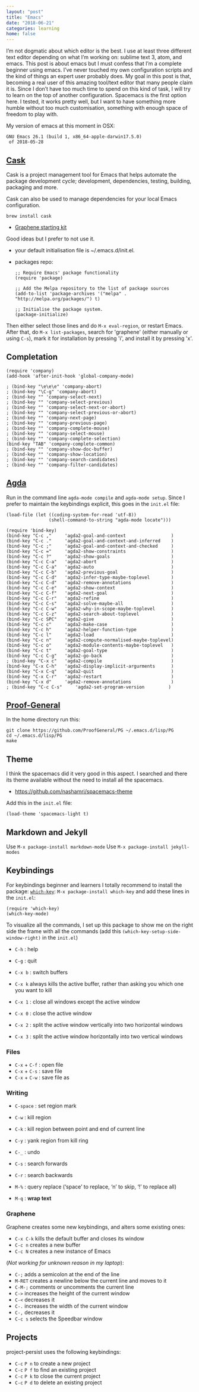 ```yaml
---
layout: "post"
title: "Emacs"
date: "2018-06-21"
categories: learning
home: false
---
```


I’m not dogmatic about which editor is the best. I use at least three different
text editor depending on what I’m working on: sublime text 3, atom, and emacs.
This post is about emacs but I must confess that I’m a complete beginner using
emacs. I’ve never touched my own configuration scripts and the kind of things an
expert user probably does. My goal in this post is that, becoming a real user of
this amazing tool/text editor that many people claim it is. Since I don’t have
too much time to spend on this kind of task, I will try to learn on the top of
another configuration. Spacemacs is the first option here. I tested, it works
pretty well, but I want to have something more humble without too much
customisation, something with enough space of freedom to play with.

My version of emacs at this moment in OSX:

```
GNU Emacs 26.1 (build 1, x86_64-apple-darwin17.5.0)
 of 2018-05-28
```

## [Cask](http://github.com/cask/cask)

Cask is a project management tool for Emacs that helps automate the package
development cycle; development, dependencies, testing, building, packaging and
more.

Cask can also be used to manage dependencies for your local Emacs configuration.

```
brew install cask
```


* [Graphene starting kit](https://github.com/rdallasgray/graphene)

Good ideas but I prefer to not use it.

  - your default initialisation file is ~/.emacs.d/init.el.
  - packages repo:

    ```
    ;; Require Emacs' package functionality
    (require 'package)

    ;; Add the Melpa repository to the list of package sources
    (add-to-list 'package-archives '("melpa" . "http://melpa.org/packages/") t)

    ;; Initialise the package system.
    (package-initialize)
    ```

Then either select those lines and do `M-x eval-region`, or restart Emacs. After
that, do `M-x list-packages`, search for 'graphene' (either manually or using
`C-s`), mark it for installation by pressing 'i', and install it by pressing 'x'.

## Completation

```
(require 'company)
(add-hook 'after-init-hook 'global-company-mode)

; (bind-key "\e\e\e" 'company-abort)
; (bind-key "\C-g" 'company-abort)
; (bind-key "" 'company-select-next)
; (bind-key "" 'company-select-previous)
; (bind-key "" 'company-select-next-or-abort)
; (bind-key "" 'company-select-previous-or-abort)
; (bind-key "" 'company-next-page)
; (bind-key "" 'company-previous-page)
; (bind-key "" 'company-complete-mouse)
; (bind-key "" 'company-select-mouse)
; (bind-key "" 'company-complete-selection)
(bind-key "TAB" 'company-complete-common)
; (bind-key "" 'company-show-doc-buffer)
; (bind-key "" 'company-show-location)
; (bind-key "" 'company-search-candidates)
; (bind-key "" 'company-filter-candidates)
```

## [Agda](http://gitub.com/agda/agda)

Run in the command line `agda-mode compile` and `agda-mode setup`.
Since I prefer to maintain the keybindings explicit, this goes in the `init.el` file:


```
(load-file (let ((coding-system-for-read 'utf-8))
                (shell-command-to-string "agda-mode locate")))

(require 'bind-key)
(bind-key "C-c ,"     'agda2-goal-and-context                 )
(bind-key "C-c ."     'agda2-goal-and-context-and-inferred    )
(bind-key "C-c ;"     'agda2-goal-and-context-and-checked     )
(bind-key "C-c ="     'agda2-show-constraints                 )
(bind-key "C-c ?"     'agda2-show-goals                       )
(bind-key "C-c C-a"   'agda2-abort                            )
(bind-key "C-c C-a"   'agda2-auto                             )
(bind-key "C-c C-b"   'agda2-previous-goal                    )
(bind-key "C-c C-d"   'agda2-infer-type-maybe-toplevel        )
(bind-key "C-c C-d"   'agda2-remove-annotations               )
(bind-key "C-c C-e"   'agda2-show-context                     )
(bind-key "C-c C-f"   'agda2-next-goal                        )
(bind-key "C-c C-r"   'agda2-refine                           )
(bind-key "C-c C-s"   'agda2-solve-maybe-all                  )
(bind-key "C-c C-w"   'agda2-why-in-scope-maybe-toplevel      )
(bind-key "C-c C-z"   'agda2-search-about-toplevel            )
(bind-key "C-c SPC"   'agda2-give                             )
(bind-key "C-c c"     'agda2-make-case                        )
(bind-key "C-c h"     'agda2-helper-function-type             )
(bind-key "C-c l"     'agda2-load                             )
(bind-key "C-c n"     'agda2-compute-normalised-maybe-toplevel)
(bind-key "C-c o"     'agda2-module-contents-maybe-toplevel   )
(bind-key "C-c t"     'agda2-goal-type                        )
(bind-key "C-c C-g"   'agda2-go-back                          )
; (bind-key "C-x c"   'agda2-compile                          )
(bind-key "C-x C-h"   'agda2-display-implicit-argurments      )
(bind-key "C-x C-q"   'agda2-quit                             )
(bind-key "C-x C-r"   'agda2-restart                          )
(bind-key "C-x d"     'agda2-remove-annotations               )
; (bind-key "C-c C-s"     'agda2-set-program-version         )
```

## [Proof-General](https://proofgeneral.github.io/)

In the home directory run this:

```
git clone https://github.com/ProofGeneral/PG ~/.emacs.d/lisp/PG
cd ~/.emacs.d/lisp/PG
make
```

## Theme

I think the spacemacs did it very good in this aspect. I searched and
there its theme available without the need to install all the spacemacs.

- https://github.com/nashamri/spacemacs-theme

Add this in the `init.el` file:

```
(load-theme 'spacemacs-light t)
```

## Markdown and Jekyll

Use `M-x package-install markdown-mode`
Use `M-x package-install jekyll-modes`

## Keybindings

For keybindings beginner and learners I totally recommend to install the package:
[`which-key`](https://github.com/justbur/emacs-which-key): `M-x package-install
which-key` and add these lines in the `init.el`:

```
(require 'which-key)
(which-key-mode)
```

To visualize all the commands, I set up this package to show me on the right
side the frame with all the commands (add this
`(which-key-setup-side-window-right)` in the `init.el`)

- `C-h` : help
- `C-g` : quit
- `C-x b` : switch buffers
- `C-x k` always kills the active buffer, rather than asking you which one you want to kill

- `C-x 1` : close all windows except the active window
- `C-x 0` : close the active window
- `C-x 2` : split the active window vertically into two horizontal windows
- `C-x 3` : split the active window horizontally into two vertical windows

### Files

- `C-x` + `C-f` : open file
- `C-x` + `C-s` : save file
- `C-x` + `C-w` : save file as

### Writing

- `C-space` : set region mark
- `C-w` : kill region
- `C-k` : kill region between point and end of current line
- `C-y` : yank region from kill ring

- `C-_` : undo

- `C-s` : search forwards
- `C-r` : search backwards
- `M-%` : query replace (‘space’ to replace, ‘n’ to skip, ‘!’ to replace all)
- `M-q` : **wrap text**


### Graphene

Graphene creates some new keybindings, and alters some existing ones:

- `C-x C-k` kills the default buffer and closes its window
- `C-c n` creates a new buffer
- `C-c N` creates a new instance of Emacs

(*Not working for unknown reason in my laptop*):

- `C-;` adds a semicolon at the end of the line
- `M-RET` creates a newline below the current line and moves to it
- `C-M-;` comments or uncomments the current line
- `C->` increases the height of the current window
- `C-<` decreases it
- `C-.` increases the width of the current window
- `C-,` decreases it
- `C-c s` selects the Speedbar window


## Projects

project-persist uses the following keybindings:

- `C-c` `P n` to create a new project
- `C-c` `P f` to find an existing project
- `C-c` `P k` to close the current project
- `C-c` `P d` to delete an existing project

